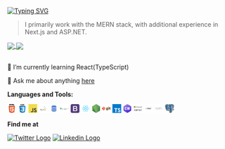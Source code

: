
  
[![Typing SVG](https://readme-typing-svg.herokuapp.com?font=jetbrains&pause=1000&center=true&vCenter=true&width=600&color=D93A7C&lines=Hi+there+%F0%9F%91%8B%2C+I+am+Abdulrahman+Mohamed;Full-stack+web+Developer;Over+3+years+of+programming+experience)](https://git.io/typing-svg)

> I primarily work with the MERN stack, with additional experience in Next.js and ASP.NET.

<a href="#">
  <img height=200 align="center" src="https://github-readme-stats.vercel.app/api?username=abdulrahmanDev1&count_private=true&show_icons=true&theme=radical&hide_border=true&hide_rank=true&layout=compact" />
</a>
<a href="#">
  <img height=200 align="center" src="https://github-readme-stats.vercel.app/api/top-langs/?username=abdulrahmanDev1&layout=compact&theme=radical&size_weight=0.5&count_weight=0.5&hide_border=true&hide=php" />
</a>

<br/>

<br/>

 🌱 I’m currently learning React(TypeScript)
 
 💬 Ask me about anything [here](https://github.com/abdulrahmanDev1/abdulrahmanDev1/issues)

**Languages and Tools:**  

<code><img height="20" src="https://raw.githubusercontent.com/github/explore/80688e429a7d4ef2fca1e82350fe8e3517d3494d/topics/html/html.png"></code>
<code><img height="20" src="https://raw.githubusercontent.com/github/explore/80688e429a7d4ef2fca1e82350fe8e3517d3494d/topics/css/css.png"></code>
<code><img height="20" src="https://raw.githubusercontent.com/github/explore/80688e429a7d4ef2fca1e82350fe8e3517d3494d/topics/javascript/javascript.png"></code>
<code><img height="20" src="https://raw.githubusercontent.com/github/explore/80688e429a7d4ef2fca1e82350fe8e3517d3494d/topics/mysql/mysql.png"></code>
<code><img height="20" src="https://raw.githubusercontent.com/github/explore/80688e429a7d4ef2fca1e82350fe8e3517d3494d/topics/sql/sql.png"></code>
<code><img height="20" src="https://raw.githubusercontent.com/github/explore/80688e429a7d4ef2fca1e82350fe8e3517d3494d/topics/mongodb/mongodb.png"></code>
<code><img height="20" src="https://raw.githubusercontent.com/github/explore/80688e429a7d4ef2fca1e82350fe8e3517d3494d/topics/bootstrap/bootstrap.png"></code>
<code><img height="20" src="https://raw.githubusercontent.com/github/explore/80688e429a7d4ef2fca1e82350fe8e3517d3494d/topics/react/react.png"></code>
<code><img height="20" src="https://raw.githubusercontent.com/github/explore/80688e429a7d4ef2fca1e82350fe8e3517d3494d/topics/nodejs/nodejs.png"></code>
<code><img height="20" src="https://raw.githubusercontent.com/github/explore/80688e429a7d4ef2fca1e82350fe8e3517d3494d/topics/git/git.png"></code>
<code><img height="20" src="https://raw.githubusercontent.com/github/explore/80688e429a7d4ef2fca1e82350fe8e3517d3494d/topics/typescript/typescript.png"></code>
<code><img height="20" src="https://raw.githubusercontent.com/github/explore/80688e429a7d4ef2fca1e82350fe8e3517d3494d/topics/csharp/csharp.png"></code>
<code><img height="20" src="https://raw.githubusercontent.com/github/explore/80688e429a7d4ef2fca1e82350fe8e3517d3494d/topics/aspnet/aspnet.png"></code>
<code><img height="20" src="https://raw.githubusercontent.com/github/explore/80688e429a7d4ef2fca1e82350fe8e3517d3494d/topics/jquery/jquery.png"></code>
<code><img height="20" src="https://raw.githubusercontent.com/github/explore/28b02bbc9ad9f7a503c43775aebeb515dc2da5fc/topics/nextjs/nextjs.png"></code>
<code><img height="20" src="https://raw.githubusercontent.com/github/explore/80688e429a7d4ef2fca1e82350fe8e3517d3494d/topics/postgresql/postgresql.png"></code>


**Find me at**

[![Twitter Logo](https://icons.iconarchive.com/icons/limav/flat-gradient-social/32/Twitter-icon.png)](https://twitter.com/D7OMDEV)
[![Linkedin Logo](https://icons.iconarchive.com/icons/limav/flat-gradient-social/32/Linkedin-icon.png)](https://www.linkedin.com/in/abdulrahmandev/)


